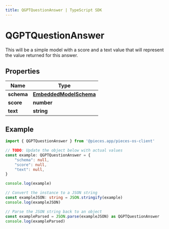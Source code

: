 ```yaml
---
title: QGPTQuestionAnswer | TypeScript SDK
---
```



# QGPTQuestionAnswer

This will be a simple model with a score and a text value that will represent the value returned for this answer.

## Properties

Name | Type
------------ | -------------
**schema** | [**EmbeddedModelSchema**](EmbeddedModelSchema)
**score** | **number**
**text** | **string**

## Example

```typescript
import { QGPTQuestionAnswer } from '@pieces.app/pieces-os-client'

// TODO: Update the object below with actual values
const example: QGPTQuestionAnswer = {
    "schema": null,
    "score": null,
    "text": null,
}

console.log(example)

// Convert the instance to a JSON string
const exampleJSON: string = JSON.stringify(example)
console.log(exampleJSON)

// Parse the JSON string back to an object
const exampleParsed = JSON.parse(exampleJSON) as QGPTQuestionAnswer
console.log(exampleParsed)
```



